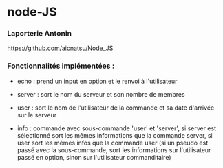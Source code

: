 # node-JS

### Laporterie Antonin

https://github.com/aicnatsu/Node_JS

### Fonctionnalités implémentées :

- echo : prend un input en option et le renvoi à l'utilisateur

- server : sort le nom du serveur et son nombre de membres

- user : sort le nom de l'utilisateur de la commande et sa date d'arrivée sur le serveur
- info : commande avec sous-commande 'user' et 'server', si server est sélectionné sort les mêmes informations que la commande server, si user sort les mêmes infos que la commande user (si un pseudo est passé avec la sous-commande, sort les informations sur l'utilisateur passé en option, sinon sur l'utilisateur commanditaire)
